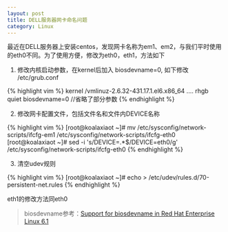 ```yaml
---
layout: post
title: DELL服务器网卡命名问题
category: Linux
---
```


最近在DELL服务器上安装centos，发现网卡名称为em1、em2，与我们平时使用的eth0不同。为了使用方便，修改为eth0，eth1，方法如下

1. 修改内核启动参数，在kernel后加入 biosdevname=0, 如下修改 /etc/grub.conf

{% highlight vim %}
kernel /vmlinuz-2.6.32-431.17.1.el6.x86_64 .... rhgb quiet biosdevname=0    //省略了部分参数
{% endhighlight %}

2. 修改网卡配置文件，包括文件名和文件内DEVICE名称

{% highlight vim %}
[root@koalaxiaot ~]# mv /etc/sysconfig/network-scripts/ifcfg-em1 /etc/sysconfig/network-scripts/ifcfg-eth0
[root@koalaxiaot ~]# sed -i 's/DEVICE=.*$/DEVICE=eth0/g' /etc/sysconfig/network-scripts/ifcfg-eth0
{% endhighlight %}

3. 清空udev规则


{% highlight vim %}
[root@koalaxiaot ~]# echo > /etc/udev/rules.d/70-persistent-net.rules
{% endhighlight %}


eth1的修改方法同eth0

> biosdevname参考：[Support for biosdevname in Red Hat Enterprise Linux 6.1](https://access.redhat.com/documentation/en-US/Red_Hat_Enterprise_Linux/6/html/6.1_Release_Notes/ar01s01.html)
